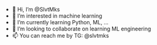 - 👋 Hi, I’m @SlvtMks
- 👀 I’m interested in machine learning
- 🌱 I’m currently learning Python, ML, ...
- 💞️ I’m looking to collaborate on learning ML engineering 
- 📫 You can reach me by TG: @slvtmks

<!---
SlvtMks/SlvtMks is a ✨ special ✨ repository because its `README.md` (this file) appears on your GitHub profile.
You can click the Preview link to take a look at your changes.
--->
